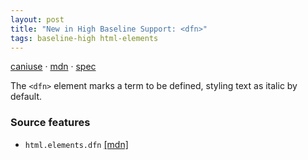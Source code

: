 ```yaml
---
layout: post
title: "New in High Baseline Support: <dfn>"
tags: baseline-high html-elements
---
```


[caniuse](https://caniuse.com/?search=dfn) · [mdn](https://developer.mozilla.org/en-US/search?q=<dfn>) · [spec](https://html.spec.whatwg.org/multipage/text-level-semantics.html#the-dfn-element)

The `<dfn>` element marks a term to be defined, styling text as italic by default.

### Source features

- ``html.elements.dfn`` [[mdn]](https://developer.mozilla.org/en-US/search?q=html.elements.dfn)
